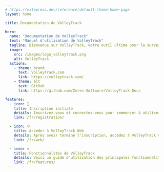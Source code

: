 ```yaml
---
# https://vitepress.dev/reference/default-theme-home-page
layout: home

title: Documentation de VolleyTrack

hero:
  name: "Documentation de VolleyTrack"
  text: "Manuel d'utilisation de VolleyTrack"
  tagline: Bienvenue sur VolleyTrack, votre outil ultime pour la surveillance et la gestion des statistiques de volley-ball. Ce manuel vous guidera dans l'utilisation des principales fonctionnalités de l'outil.
  image:
    src: /images/logo_volleytrack.png
    alt: VolleyTrack
  actions:
    - theme: brand
      text: VolleyTrack.com
      link: https://volleytrack.com/
    - theme: alt
      text: GitHub
      link: https://github.com/Zoren-Software/VolleyTrack-Docs

features:
  - icon: 📝
    title: Inscription initiale
    details: Inscrivez-vous et connectez-vous pour commencer à utiliser VolleyTrack.
    link: /fr/registration/

  - icon: 🌐
    title: Accéder à VolleyTrack Web
    details: Après avoir terminé l'inscription, accédez à VolleyTrack via votre navigateur.
    link: /fr/web/

  - icon: ⚒️
    title: Fonctionnalités de VolleyTrack
    details: Voici un guide d'utilisation des principales fonctionnalités de VolleyTrack.
    link: /fr/features/
---
```

